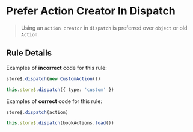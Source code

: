 # Prefer Action Creator In Dispatch

> Using an `action creator` in `dispatch` is preferred over `object` or old `Action`.

## Rule Details

Examples of **incorrect** code for this rule:

```ts
store$.dispatch(new CustomAction())

this.store$.dispatch({ type: 'custom' })
```

Examples of **correct** code for this rule:

```ts
store$.dispatch(action)

this.store$.dispatch(bookActions.load())
```
